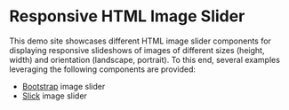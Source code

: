 # Responsive HTML Image Slider
This demo site showcases different HTML image slider components for displaying
responsive slideshows of images of different sizes (height, width) and
orientation (landscape, portrait). To this end, several examples leveraging
the following components are provided:
 - [Bootstrap](https://getbootstrap.com/) image slider
 - [Slick](https://kenwheeler.github.io/slick/) image slider

